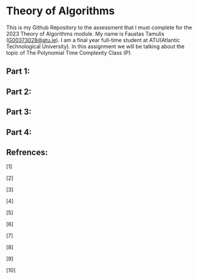 # Theory of Algorithms 
This is my Github Repository to the assessment that I must complete for the 2023 Theory of Algorithms module. My name is Faustas Tamulis (G00373028@atu.ie). I am a final year full-time student at ATU(Atlantic Technological University). In this assignment we will be talking about the topic of The Polynomial Time
Complexity Class (P).


## Part 1: 
## Part 2: 
## Part 3: 
## Part 4: 


## Refrences:
[1] 

[2] 

[3] 

[4] 

[5] 

[6] 

[7] 

[8] 

[9] 

[10] 
